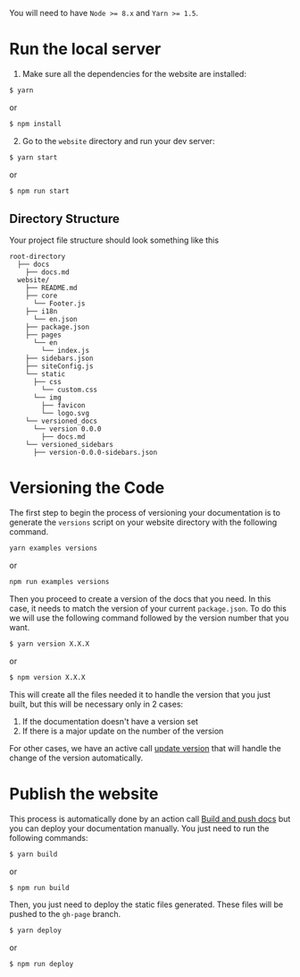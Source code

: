 You will need to have `Node >= 8.x` and `Yarn >= 1.5`.

# Run the local server

1. Make sure all the dependencies for the website are installed:

```sh
$ yarn
```

or

```sh
$ npm install
```

2. Go to the `website` directory and run your dev server:

```sh
$ yarn start
```

or

```sh
$ npm run start
```

## Directory Structure

Your project file structure should look something like this

```
root-directory
  ├── docs
    ├── docs.md
  website/
    ├── README.md
    ├── core
      └── Footer.js
    ├── i18n
      └── en.json
    ├── package.json
    ├── pages
      └── en
        └── index.js
    ├── sidebars.json
    ├── siteConfig.js
    └── static
      ├── css
        └── custom.css
      └── img
        ├── favicon
        └── logo.svg
    └── versioned_docs
      └── version 0.0.0
        ├── docs.md
    └── versioned_sidebars
      ├── version-0.0.0-sidebars.json
```

# Versioning the Code

The first step to begin the process of versioning your documentation is to generate the `versions` script on your website directory with the following command.

```sh
yarn examples versions
```

or

```sh
npm run examples versions
```

Then you proceed to create a version of the docs that you need. In this case, it needs to match the version of your current `package.json`. To do this we will use the following command followed by the version number that you want.

```sh
$ yarn version X.X.X
```

or

```sh
$ npm version X.X.X
```

This will create all the files needed it to handle the version that you just built, but this will be necessary only in 2 cases:

1. If the documentation doesn't have a version set
2. If there is a major update on the number of the version

For other cases, we have an active call [update version](https://github.com/clay/amphora/blob/master/.github/main.workflow) that will handle the change of the version automatically.

# Publish the website

This process is automatically done by an action call [Build and push docs](https://github.com/clay/amphora/blob/master/.github/main.workflow) but you can deploy your documentation manually. You just need to run the following commands:

```sh
$ yarn build
```

or

```sh
$ npm run build
```

Then, you just need to deploy the static files generated. These files will be pushed to the `gh-page` branch.

```sh
$ yarn deploy
```

or

```sh
$ npm run deploy
```
